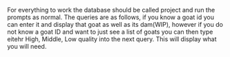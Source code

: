 For everything to work the database should be called project and run the prompts as normal. 
The queries are as follows, if you know a goat id you can enter it and display that goat as well as its dam(WIP), however if you do not know a goat ID and want to just see a list of goats you can then type eitehr High, Middle, Low quality into the next query.
This will display what you will need.
